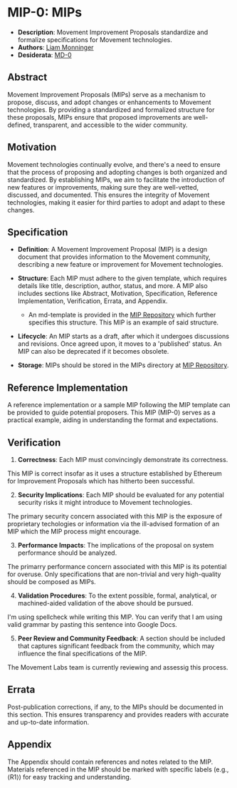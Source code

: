 # MIP-0: MIPs
- **Description**: Movement Improvement Proposals standardize and formalize specifications for Movement technologies.
- **Authors**: [Liam Monninger](mailto:liam@movementlabs.xyz)
- **Desiderata**: [MD-0](../MD/md-0)

## Abstract

Movement Improvement Proposals (MIPs) serve as a mechanism to propose, discuss, and adopt changes or enhancements to Movement technologies. By providing a standardized and formalized structure for these proposals, MIPs ensure that proposed improvements are well-defined, transparent, and accessible to the wider community.

## Motivation

Movement technologies continually evolve, and there's a need to ensure that the process of proposing and adopting changes is both organized and standardized. By establishing MIPs, we aim to facilitate the introduction of new features or improvements, making sure they are well-vetted, discussed, and documented. This ensures the integrity of Movement technologies, making it easier for third parties to adopt and adapt to these changes.

## Specification

- **Definition**: A Movement Improvement Proposal (MIP) is a design document that provides information to the Movement community, describing a new feature or improvement for Movement technologies.
  
- **Structure**: Each MIP must adhere to the given template, which requires details like title, description, author, status, and more. A MIP also includes sections like Abstract, Motivation, Specification, Reference Implementation, Verification, Errata, and Appendix. 

    - An md-template is provided in the [MIP Repository](https://github.com/movemntdev/MIP) which further specifies this structure. This MIP is an example of said structure.
  
- **Lifecycle**: An MIP starts as a draft, after which it undergoes discussions and revisions. Once agreed upon, it moves to a 'published' status. An MIP can also be deprecated if it becomes obsolete.

- **Storage**: MIPs should be stored in the MIPs directory at [MIP Repository](https://github.com/movemntdev/MIP). 



## Reference Implementation

A reference implementation or a sample MIP following the MIP template can be provided to guide potential proposers. This MIP (MIP-0) serves as a practical example, aiding in understanding the format and expectations.

## Verification

1. **Correctness**: Each MIP must convincingly demonstrate its correctness.

This MIP is correct insofar as it uses a structure established by Ethereum for Improvement Proposals which has hitherto been successful.

2. **Security Implications**: Each MIP should be evaluated for any potential security risks it might introduce to Movement technologies.

The primary security concern associated with this MIP is the exposure of proprietary techologies or information via the ill-advised formation of an MIP which the MIP process might encourage.

3. **Performance Impacts**: The implications of the proposal on system performance should be analyzed.

The primarry performance concern associated with this MIP is its potential for overuse. Only specifications that are non-trivial and very high-quality should be composed as MIPs.

4. **Validation Procedures**: To the extent possible, formal, analytical, or machined-aided validation of the above should be pursued. 

I'm using spellcheck while writing this MIP. You can verify that I am using valid grammar by pasting this sentence into Google Docs.

5. **Peer Review and Community Feedback**: A section should be included that captures significant feedback from the community, which may influence the final specifications of the MIP.

The Movement Labs team is currently reviewing and assessig this process.

## Errata

Post-publication corrections, if any, to the MIPs should be documented in this section. This ensures transparency and provides readers with accurate and up-to-date information.

## Appendix

The Appendix should contain references and notes related to the MIP. Materials referenced in the MIP should be marked with specific labels (e.g., ⟨R1⟩) for easy tracking and understanding.
